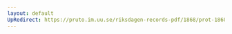 ```yaml
---
layout: default
UpRedirect: https://pruto.im.uu.se/riksdagen-records-pdf/1868/prot-1868--fk--226.pdf
---
```

